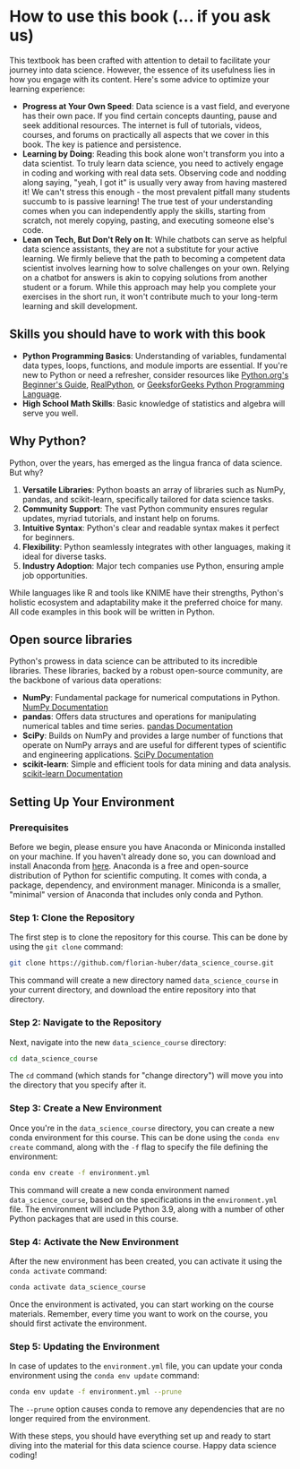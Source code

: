 # How to use this book (... if you ask us)

This textbook has been crafted with attention to detail to facilitate  your journey into data science. However, the essence of its usefulness  lies in how you engage with its content. Here's some advice to optimize  your learning experience:

- **Progress at Your Own Speed**: Data science is a vast field, and everyone has their own pace. If you find certain concepts daunting, pause and seek additional  resources. The internet is full of tutorials, videos, courses, and forums on practically all aspects that we cover in this book. The key is patience and persistence.
- **Learning by Doing**: Reading this book alone won't transform you into a data scientist. To truly learn data science, you need to actively engage in coding and working with real data sets. Observing code and nodding along saying,  "yeah, I got it" is usually very away from having mastered it! We can't stress this enough - the most prevalent pitfall many students succumb to is passive learning! The true test of your understanding comes when you can independently apply the skills, starting from scratch, not merely copying, pasting, and executing someone else's code.
- **Lean on Tech, But Don't Rely on It**: While chatbots can serve as helpful data science assistants, they are not a substitute for your active learning. We firmly believe that the  path to becoming a competent data scientist involves learning how to  solve challenges on your own. Relying on a chatbot for answers is akin to copying solutions from another student or a forum. While this approach may help you complete your exercises in the short run, it won't contribute much to your long-term learning and skill development.



## Skills you should have to work with this book

- **Python Programming Basics**: Understanding of variables, fundamental data types, loops, functions, and module imports are essential. If you're new to Python or need a refresher, consider resources like [Python.org's Beginner's Guide](https://docs.python.org/3/tutorial/index.html), [RealPython](https://realpython.com/), or [GeeksforGeeks Python Programming Language](https://www.geeksforgeeks.org/python-programming-language/).
- **High School Math Skills**: Basic knowledge of statistics and algebra will serve you well.



## Why Python?

Python, over the years, has emerged as the lingua franca of data science. But why?

1. **Versatile Libraries**: Python boasts an array of libraries such as NumPy, pandas, and scikit-learn, specifically tailored for data science tasks.
2. **Community Support**: The vast Python community ensures regular updates, myriad tutorials, and instant help on forums.
3. **Intuitive Syntax**: Python's clear and readable syntax makes it perfect for beginners.
4. **Flexibility**: Python seamlessly integrates with other languages, making it ideal for diverse tasks.
5. **Industry Adoption**: Major tech companies use Python, ensuring ample job opportunities.

While languages like R and tools like KNIME have their strengths, Python's holistic ecosystem and adaptability make it the preferred choice for many. All code examples in this book will be written in Python.

## Open source libraries

Python's prowess in data science can be attributed to its incredible libraries. These libraries, backed by a robust open-source community, are the backbone of various data operations:

- **NumPy**: Fundamental package for numerical computations in Python. [NumPy Documentation](https://numpy.org/doc/)
- **pandas**: Offers data structures and operations for manipulating numerical tables and time series. [pandas Documentation](https://pandas.pydata.org/docs/)
- **SciPy**: Builds on NumPy and provides a large number of functions that operate on NumPy arrays and are useful for different types of scientific and engineering applications. [SciPy Documentation](https://docs.scipy.org/doc/scipy/reference/)
- **scikit-learn**: Simple and efficient tools for data mining and data analysis. [scikit-learn Documentation](https://scikit-learn.org/stable/documentation.html)



## Setting Up Your Environment

### Prerequisites

Before we begin, please ensure you have Anaconda or Miniconda installed on your machine. If you haven't already done so, you can download and install Anaconda from [here](https://www.anaconda.com/products/distribution). Anaconda is a free and open-source distribution of Python for scientific computing. It comes with conda, a package, dependency, and environment manager. Miniconda is a smaller, "minimal" version of Anaconda that includes only conda and Python.

### Step 1: Clone the Repository

The first step is to clone the repository for this course. This can be done by using the `git clone` command:

```bash
git clone https://github.com/florian-huber/data_science_course.git
```

This command will create a new directory named `data_science_course` in your current directory, and download the entire repository into that directory.

### Step 2: Navigate to the Repository

Next, navigate into the new `data_science_course` directory:

```bash
cd data_science_course
```

The `cd` command (which stands for "change directory") will move you into the directory that you specify after it.

### Step 3: Create a New Environment

Once you're in the `data_science_course` directory, you can create a new conda environment for this course. This can be done using the `conda env create` command, along with the `-f` flag to specify the file defining the environment:

```bash
conda env create -f environment.yml
```

This command will create a new conda environment named `data_science_course`, based on the specifications in the `environment.yml` file. The environment will include Python 3.9, along with a number of other Python packages that are used in this course.

### Step 4: Activate the New Environment

After the new environment has been created, you can activate it using the `conda activate` command:

```bash
conda activate data_science_course
```

Once the environment is activated, you can start working on the course materials. Remember, every time you want to work on the course, you should first activate the environment.

### Step 5: Updating the Environment

In case of updates to the `environment.yml` file, you can update your conda environment using the `conda env update` command:

```bash
conda env update -f environment.yml --prune
```

The `--prune` option causes conda to remove any dependencies that are no longer required from the environment.

With these steps, you should have everything set up and ready to start diving into the material for this data science course. Happy data science coding!